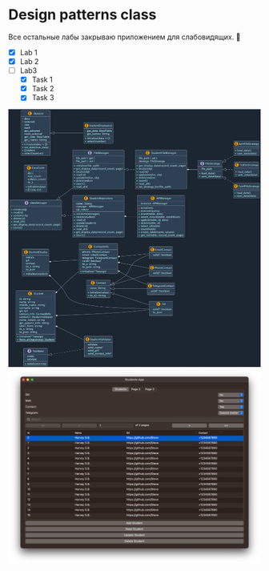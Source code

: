 # Design patterns class 

Все остальные лабы закрываю приложением для слабовидящих. 🥴

- [x] Lab 1
- [x] Lab 2
- [ ] Lab3
   - [x] Task 1 
   - [x] Task 2
   - [x] Task 3

<img width="800" alt="Lab2" src="Images/Diagram.png?raw=true">

<img width="800" alt="Lab2" src="Images/StudentAppImage.png?raw=true">
